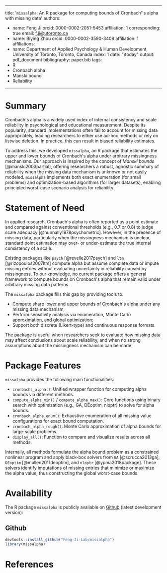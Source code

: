 
---
title: '``missalpha``: An R package for computing bounds of Cronbach''s alpha with missing data'
authors:
- name: Feng Ji
  orcid: 0000-0002-2051-5453
  affiliation: 1
  corresponding: true
  email: f.ji@utoronto.ca
- name: Biying Zhou
  orcid: 0000-0002-3590-3408
  affiliation: 1
affiliations:
- name: Department of Applied Psychology & Human Development, University of Toronto, Toronto, Canada
  index: 1
date: "\\today"
output: pdf_document
bibliography: paper.bib
tags:
- R
- Cronbach alpha
- Manski bound
- Reliability
---

# Summary

Cronbach's alpha is a widely used index of internal consistency and scale reliability in psychological and educational measurement. Despite its popularity, standard implementations often fail to account for missing data appropriately, leading researchers to either use ad-hoc methods or rely on listwise deletion. In practice, this can result in biased reliability estimates.

To address this, we developed `missalpha`, an R package that estimates the upper and lower bounds of Cronbach's alpha under arbitrary missingness mechanisms. Our approach is inspired by the concept of *Manski bounds* [@manski2003partial], offering researchers a robust, agnostic summary of reliability when the missing data mechanism is unknown or not easily modeled. `missalpha` implements both exact enumeration (for small problems) and optimization-based algorithms (for larger datasets), enabling principled worst-case scenario analysis for reliability.

# Statement of Need

In applied research, Cronbach's alpha is often reported as a point estimate and compared against conventional thresholds (e.g., 0.7 or 0.8) to judge scale adequacy [@nunnally1978psychometric]. However, in the presence of missing data, particularly when the missingness mechanism is unclear, standard point estimation may over- or under-estimate the true internal consistency of a scale.

Existing packages like `psych` [@revelle2017psych] and `ltm` [@rizopoulos2007ltm] compute alpha but assume complete data or impute missing entries without evaluating uncertainty in reliability caused by missingness. To our knowledge, no current package offers a general framework to compute bounds on Cronbach's alpha that remain valid under arbitrary missing data patterns.

The `missalpha` package fills this gap by providing tools to:
- Compute sharp lower and upper bounds of Cronbach's alpha under any missing data mechanism;
- Perform sensitivity analysis via enumeration, Monte Carlo approximation, and global optimization;
- Support both discrete (Likert-type) and continuous response formats.

The package is useful when researchers seek to evaluate how missing data may affect conclusions about scale reliability, and when no strong assumptions about the missingness mechanism can be made.


# Package Features

`missalpha` provides the following main functionalities:

- `cronbachs_alpha()`: Unified wrapper function for computing alpha bounds via different methods.
- `compute_alpha_min()` / `compute_alpha_max()`: Core functions using binary search with optimization (e.g., GA, DEoptim, nloptr) to solve for alpha bounds.
- `cronbach_alpha_enum()`: Exhaustive enumeration of all missing value configurations for exact bound computation.
- `cronbach_alpha_rough()`: Monte Carlo approximation of alpha bounds for large-scale problems.
- `display_all()`: Function to compare and visualize results across all methods.

Internally, all methods formulate the alpha bound problem as a constrained nonlinear program and apply black-box solvers from `GA` [@scrucca2013ga], `DEoptim` [@mullen2011deoptim], and `nloptr` [@ypma2018package]. These solvers identify imputations of missing entries that minimize or maximize the alpha value, thus constructing the global worst-case bounds.

# Availability

The R package ``missalpha`` is publicly available on [Github](https://github.com/Feng-Ji-Lab/missalpha) (latest development version):

## Github
``` r
devtools::install_github("Feng-Ji-Lab/missalpha")
library(missalpha)
```


# References